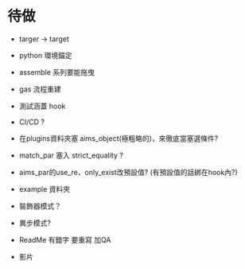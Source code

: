 # 待做
- targer → target

- python 環境錨定

- assemble 系列要能拖曳

- gas 流程重建

- 測試涵蓋 hook

- CI/CD ?

- 在plugins資料夾塞 aims_object(極粗略的)，來徹底當塞選條件?

- match_par 塞入 strict_equality ?

- aims_par的use_re、only_exist改預設值? (有預設值的話綁在hook內?)

- example 資料夾

- 裝飾器模式？

- 異步模式?

- ReadMe 有錯字 要重寫 加QA

- 影片
